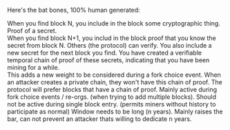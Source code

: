 Here's the bat bones, 100% human generated:

When you find block N, you include in the block some cryptographic thing. Proof of a secret.  
When you find block N+1, you includ in the block proof that you know the secret from block N. 
Others (the protocol) can verify. You also include a new secret for the next block you find.
You have created a verifiable temporal chain of proof of these secrets, indicating that you have been mining for a while.  
This adds a new weight to be considered during a fork choice event.
When an attacker creates a private chain, they won't have this chain of proof.
The protocol will prefer blocks that have a chain of proof.
Mainly active during fork choice events / re-orgs. (when trying to add multiple blocks). 
Should not be active during single block entry. (permits miners without history to participate as normal)
Window needs to be long (n years). Mainly raises the bar, can not prevent an attacker thats willing to dedicate n years.
